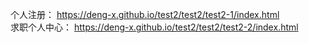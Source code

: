 个人注册： https://deng-x.github.io/test2/test2/test2-1/index.html<br>
求职个人中心： https://deng-x.github.io/test2/test2/test2-2/index.html
